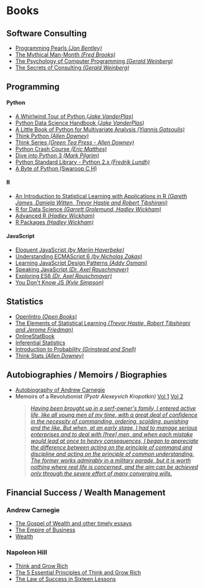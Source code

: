 # Books

## Software Consulting
  * [Programming Pearls _(Jon Bentley)_](https://www.amazon.com/Programming-Pearls-Jon-Bentley/dp/8177588583)
  * [The Mythical Man-Month _(Fred Brooks)_](https://www.amazon.com/Mythical-Man-Month-Software-Engineering-Anniversary/dp/0201835959)
  * [The Psychology of Computer Programming _(Gerald Weinberg)_](https://www.amazon.com/Psychology-Computer-Programming-Silver-Anniversary-ebook/dp/B004R9QACC)
  * [The Secrets of Consulting _(Gerald Weinberg)_](https://www.amazon.com/Secrets-Consulting-Giving-Getting-Successfully/dp/0932633013)


## Programming

#### Python
  * [A Whirlwind Tour of Python _(Jake VanderPlas)_](https://github.com/jakevdp/WhirlwindTourOfPython/blob/6f1daf714fe52a8dde6a288674ba46a7feed8816/Index.ipynb)
  * [Python Data Science Handbook _(Jake VanderPlas)_](https://jakevdp.github.io/PythonDataScienceHandbook/)
  * [A Little Book of Python for Multivariate Analysis _(Yiannis Gatsoulis)_](http://python-for-multivariate-analysis.readthedocs.io/index.html)
  * [Think Python _(Allen Downey)_](https://greenteapress.com/wp/think-python-2e)
  * [Think Series _(Green Tea Press - Allen Downey)_](http://greenteapress.com/wp/)
  * [Python Crash Course _(Eric Matthes)_](https://github.com/ehmatthes/pcc)
  * [Dive into Python 3 _(Mark Pilgrim)_](http://www.diveintopython3.net/)
  * [Python Standard Library - Python 2.x *(Fredrik Lundh)*](http://effbot.org/librarybook/)
  * [A Byte of Python (Swaroop C H)](https://python.swaroopch.com/)

#### R
  * [An Introduction to Statistical Learning with Applications in R _(Gareth James, Daniela Witten, Trevor Hastie and Robert Tibshirani)_](http://www-bcf.usc.edu/~gareth/ISL/)
  * [R for Data Science _(Garrett Grolemund, Hadley Wickham)_](http://r4ds.had.co.nz/)
  * [Advanced R _(Hadley Wickham)_](https://adv-r.hadley.nz/)
  * [R Packages _(Hadley Wickham)_](http://r-pkgs.had.co.nz/)

#### JavaScript
  * [Eloquent JavaScript _(by Marijn Haverbeke)_](http://eloquentjavascript.net/)
  * [Understanding ECMAScript 6 _(by Nicholas Zakas)_](https://leanpub.com/understandinges6/read)
  * [Learning JavaScript Design Patterns _(Addy Osmani)_](https://addyosmani.com/resources/essentialjsdesignpatterns/book/)
  * [Speaking JavaScript _(Dr. Axel Rauschmayer)_](http://speakingjs.com/es5/index.html)
  * [Exploring ES6 _(Dr. Axel Rauschmayer)_](http://exploringjs.com/es6/index.html)
  * [You Don't Know JS _(Kyle Simpson)_](https://github.com/getify/You-Dont-Know-JS)


## Statistics
  * [OpenIntro _(Open Books)_](https://www.openintro.org)
  * [The Elements of Statistical Learning _(Trevor Hastie, Robert Tibshirani and Jerome Friedman)_](https://web.stanford.edu/~hastie/ElemStatLearn/)
  * [OnlineStatBook](http://onlinestatbook.com/2/index.html)
  * [Inferential Statistics](http://vassarstats.net/textbook/)
  * [Introduction to Probability _(Grinstead and Snell)_](http://www.dartmouth.edu/~chance/teaching_aids/books_articles/probability_book/pdf.html)
  * [Think Stats _(Allen Downey)_](https://greenteapress.com/wp/think-stats-2e)


## Autobiographies / Memoirs / Biographies
  * [Autobiography of Andrew Carnegie](https://archive.org/details/autobiographyofa00carn/mode/1up)
  * Memoirs of a Revolutionist _(Pyotr Alexeyvich Kropotkin)_
  [Vol 1](https://archive.org/details/memoirsofrevolut01kropuoft/page/n5/mode/1up) 
  [Vol 2](https://archive.org/details/memoirsofrevolut02kropuoft/page/n8/mode/1up)
    > [*Having been brought up in a serf-owner's family, I entered active life, like all young men of my time, 
    with a great deal of confidence in the necessity of commanding, ordering, scolding, punishing and the like.
    But when, at an early stage, I had to manage serious enterprises and to deal with [free] men, and when each 
    mistake would lead at once to heavy consequences, I began to appreciate the difference between acting on the 
    principle of command and discipline and acting on the principle of common understanding. The former works 
    admirably in a military parade, but it is worth nothing where real life is concerned, and the aim can be 
    achieved only through the severe effort of many converging wills.*](https://archive.org/details/memoirsofrevolut01kropuoft/page/250/mode/1up?q=Having+been+brought+up+in+a+serf+owner%E2%80%99s+family)


## Financial Success / Wealth Management

### Andrew Carnegie
  * [The Gospel of Wealth and other timely essays](https://archive.org/details/gospelofwealthot00carnuoft/mode/1up)
  * [The Empire of Business](https://archive.org/details/empireofbusiness00carnuoft/mode/1up)
  * [Wealth](https://archive.org/details/8906CarnegieWealth/mode/1up)

### Napoleon Hill
  * [Think and Grow Rich](https://archive.org/details/thinkgrowric00hill/mode/1up)
  * [The 5 Essential Principles of Think and Grow Rich](https://archive.org/details/napoleon-hill-foundation-the-5-essential-principles-of-think-and-grow-rich-the-p/mode/1up)
  * [The Law of Success in Sixteen Lessons](https://archive.org/details/Law_Of_Success_in_16_Lessons/mode/1up)

